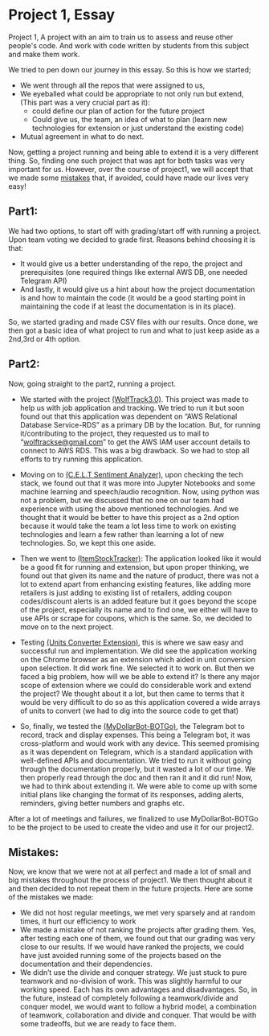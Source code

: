 # Project 1, Essay <a name="head"></a>
Project 1, A project with an aim to train us to assess and reuse other people's code. And work with code written by students from this subject and make them work.

We tried to pen down our journey in this essay.
So this is how we started;
- We went through all the repos that were assigned to us,
- We eyeballed what could be appropriate to not only run but extend, (This part was a very crucial part as it):
  - could define our plan of action for the future project
  - Could give us, the team, an idea of what to plan (learn new technologies for extension or just understand the existing code)
- Mutual agreement in what to do next.

Now, getting a project running and being able to extend it is a very different thing. So, finding one such project that was apt for both tasks was very important for us.
However, over the course of project1, we will accept that we made some [mistakes](#mistakes) that, if avoided, could have made our lives very easy!

## Part1: <a name="part1"></a>
We had two options, to start off with grading/start off with running a project. Upon team voting we decided to grade first. Reasons behind choosing it is that:
- It would give us a better understanding of the repo, the project and prerequisites (one required things like external AWS DB, one needed Telegram API)
- And lastly, it would give us a hint about how the project documentation is and how to maintain the code (it would be a good starting point in maintaining the code if at least the documentation is in its place).

So, we started grading and made CSV files with our results. Once done, we then got a basic idea of what project to run and what to just keep aside as a 2nd,3rd or 4th option.

## Part2: <a name="part2"></a>
Now, going straight to the part2, running a project.
- We started with the project [(WolfTrack3.0)](https://github.com/nehajaideep/WolfTrack3.0). This project was made to help us with job application and tracking. We tried to run it but soon found out that this application was dependent on “AWS Relational Database Service-RDS” as a primary DB by the location. But, for running it/contributing to the project, they requested us to mail to “wolftrackse@gmail.com” to get the AWS IAM user account details to connect to AWS RDS. This was a big drawback. So we had to stop all efforts to try running this application.

- Moving on to [(C.E.L.T Sentiment Analyzer)](https://github.com/mrpudlo/SE_Project1/), upon checking the tech stack, we found out that it was more into Jupyter Notebooks and some machine learning and speech/audio recognition. Now, using python was not a problem, but we discussed that no one on our team had experience with using the above mentioned technologies. And we thought that it would be better to have this project as a 2nd option because it would take the team a lot less time to work on existing technologies and learn a few rather than learning a lot of new technologies. So, we kept this one aside.

- Then we went to [(ItemStockTracker)](https://github.com/shahrk/ItemStockTracker/): The application looked like it would be a good fit for running and extension, but upon proper thinking, we found out that given its name and the nature of product, there was not a lot to extend apart from enhancing existing features, like adding more retailers is just adding to existing list of retailers, adding coupon codes/discount alerts is an added feature but it goes beyond the scope of the project, especially its name and to find one, we either will have to use APIs or scrape for coupons, which is the same. So, we decided to move on to the next project.

- Testing [(Units Converter Extension)](https://github.com/NCSU-S/units_converter_extension/), this is where we saw easy and successful run and implementation. We did see the application working on the Chrome browser as an extension which aided in unit conversion upon selection. It did work fine. We selected it to work on. But then we faced a big problem, how will we be able to extend it? Is there any major scope of extension where we could do considerable work and extend the project? We thought about it a lot, but then came to terms that it would be very difficult to do so as this application covered a wide arrays of units to convert (we had to dig into the source code to get that)

- So, finally, we tested the [(MyDollarBot-BOTGo)](https://github.com/prithvish-doshi-17/MyDollarBot-BOTGo), the Telegram bot to record, track and display expenses. This being a Telegram bot, it was cross-platform and would work with any device. This seemed promising as it was dependent on Telegram, which is a standard application with well-defined APIs and documentation. We tried to run it without going through the documentation properly, but it wasted a lot of our time. We then properly read through the doc and then ran it and it did run! Now, we had to think about extending it. We were able to come up with some initial plans like changing the format of its responses, adding alerts, reminders, giving better numbers and graphs etc.

After a lot of meetings and failures, we finalized to use MyDollarBot-BOTGo to be the project to be used to create the video and use it for our project2.

## Mistakes: <a name="mistakes"></a>
Now, we know that we were not at all perfect and made a lot of small and big mistakes throughout the process of project1. We then thought about it and then decided to not repeat them in the future projects. Here are some of the mistakes we made:
- We did not host regular meetings, we met very sparsely and at random times, it hurt our efficiency to work
- We made a mistake of not ranking the projects after grading them. Yes, after testing each one of them, we found out that our grading was very close to our results. If we would have ranked the projects, we could have just avoided running some of the projects based on the documentation and their dependencies.
- We didn’t use the divide and conquer strategy. We just stuck to pure teamwork and no-division of work. This was slightly harmful to our working speed. Each has its own advantages and disadvantages. So, in the future, instead of completely following a teamwork/divide and conquer model, we would want to follow a hybrid model, a combination of teamwork, collaboration and divide and conquer. That would be with some tradeoffs, but we are ready to face them.
